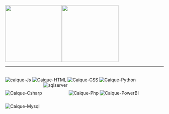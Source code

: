 

<div style="display: flex"; >
<img height="180em"  display="flex" src="https://github-readme-stats.vercel.app/api?username=httpscaique&show_icons=true&theme=dark&includ_all_commits=true&count_private=true" alt="">

<img height="180em" display="flex" src="https://github-readme-stats.vercel.app/api/top-langs/?username=httpscaique&layout=compact&langs_count=16&theme=dark" alt="">
</div>
<hr>
<div style="display: inline, justify-content: space-between"><br>
    <img align="center" margin-bottom"50px" alt="caique-Js" src="https://img.shields.io/badge/JavaScript-323330?style=for-the-badge&logo=javascript&logoColor=F7DF1E">
    <img align="center" margin-bottom"20px"  alt="Caique-HTML"  src="https://img.shields.io/badge/HTML5-E34F26?style=for-the-badge&logo=html5&logoColor=white">
    <img align="center" margin-bottom"20px"    alt="Caique-CSS"  src="https://img.shields.io/badge/CSS3-1572B6?style=for-the-badge&logo=css3&logoColor=white">
    <img align="center" margin-bottom"20px" alt="Caique-Python"  src="https://img.shields.io/badge/Python-FFD43B?style=for-the-badge&logo=python&logoColor=blue">
    <img align="center" margin-bottom"20px" alt="Caique-Csharp"  src="https://img.shields.io/badge/C%23-005eff?style=for-the-badge&logo=c-sharp&logoColor=white">
        <img align="center" style="margin-bottom: 50px;" alt="sqlserver" src="https://img.shields.io/badge/Microsoft_SQL_Server-CC2927?style=for-the-badge&logo=microsoft-sql-server&logoColor=white">
      <img align="center" margin-bottom"20px" alt="Caique-Php" src="https://img.shields.io/badge/PHP-777BB4?style=for-the-badge&logo=php&logoColor=white">
       <img align="center" margin-bottom"20px" margin-top"20px" alt="Caique-PowerBI" src="https://img.shields.io/badge/PowerBI-F2C811?style=for-the-badge&logo=Power%20BI&logoColor=black">
       <img align="center" margin-bottom"20px"  margin-top"20px" alt="Caique-Mysql" src="https://img.shields.io/badge/MySQL-005C84?style=for-the-badge&logo=mysql&logoColor=white">
    

    


  </div>
  
